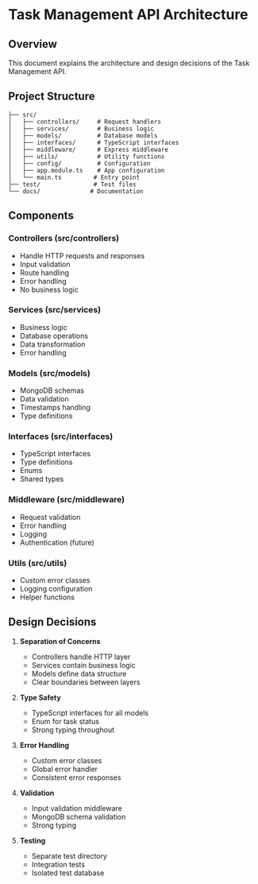# Task Management API Architecture

## Overview
This document explains the architecture and design decisions of the Task Management API.

## Project Structure
```
├── src/
│   ├── controllers/     # Request handlers
│   ├── services/        # Business logic
│   ├── models/          # Database models
│   ├── interfaces/      # TypeScript interfaces
│   ├── middleware/      # Express middleware
│   ├── utils/           # Utility functions
│   ├── config/          # Configuration
│   ├── app.module.ts    # App configuration
│   └── main.ts         # Entry point
├── test/               # Test files
└── docs/              # Documentation
```

## Components

### Controllers (src/controllers)
- Handle HTTP requests and responses
- Input validation
- Route handling
- Error handling
- No business logic

### Services (src/services)
- Business logic
- Database operations
- Data transformation
- Error handling

### Models (src/models)
- MongoDB schemas
- Data validation
- Timestamps handling
- Type definitions

### Interfaces (src/interfaces)
- TypeScript interfaces
- Type definitions
- Enums
- Shared types

### Middleware (src/middleware)
- Request validation
- Error handling
- Logging
- Authentication (future)

### Utils (src/utils)
- Custom error classes
- Logging configuration
- Helper functions

## Design Decisions

1. **Separation of Concerns**
   - Controllers handle HTTP layer
   - Services contain business logic
   - Models define data structure
   - Clear boundaries between layers

2. **Type Safety**
   - TypeScript interfaces for all models
   - Enum for task status
   - Strong typing throughout

3. **Error Handling**
   - Custom error classes
   - Global error handler
   - Consistent error responses

4. **Validation**
   - Input validation middleware
   - MongoDB schema validation
   - Strong typing

5. **Testing**
   - Separate test directory
   - Integration tests
   - Isolated test database
